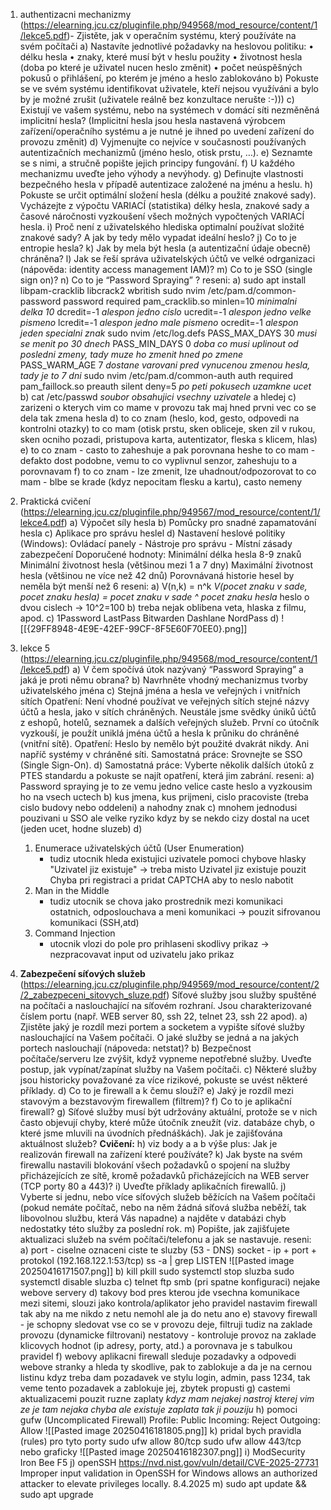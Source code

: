 1. authentizacni mechanizmy (https://elearning.jcu.cz/pluginfile.php/949568/mod_resource/content/1/lekce5.pdf)- Zjistěte, jak v operačním systému, který používáte na svém počítači
a) Nastavíte jednotlivé požadavky na heslovou politiku:
	• délku hesla
	• znaky, které musí být v heslu použity
	• životnost hesla (doba po které je uživatel nucen heslo změnit)
	• počet neúspěšných pokusů o přihlášení, po kterém je jméno a heslo zablokováno
b) Pokuste se ve svém systému identifikovat uživatele, kteří nejsou využíváni a bylo by je možné zrušit (uživatele reálně bez konzultace nerušte :-)))
c) Existují ve vašem systému, nebo na systémech v domácí síti nezměněná implicitní hesla?
	(Implicitní hesla jsou hesla nastavená výrobcem zařízení/operačního systému a je nutné je ihned po uvedení zařízení do provozu změnit)
d) Vyjmenujte co nejvíce v současnosti používaných autentizačních mechanizmů (jméno heslo, otisk prstu, …).
e) Seznamte se s nimi, a stručně popište jejich principy fungování.
f) U každého mechanizmu uveďte jeho výhody a nevýhody.
g) Definujte vlastnosti bezpečného hesla v případě autentizace založené na jménu a heslu.
h) Pokuste se určit optimální složení hesla (délku a použité znakové sady). Vycházejte z výpočtu
VARIACÍ (statistika) délky hesla, znakové sady a časové náročnosti vyzkoušení všech možných
vypočtených VARIACÍ hesla.
i) Proč není z uživatelského hlediska optimalní používat složité znakové sady? A jak by tedy mělo
vypadat ideální heslo?
j) Co to je entropie hesla?
k) Jak by mela být hesla (a autentizační údaje obecně) chráněna?
l) Jak se řeší správa uživatelských účtů ve velké odrganizaci (nápověda: identity access
management IAM)?
m) Co to je SSO (single sign on)?
n) Co to je “Password Spraying” ?
reseni:
a)
	sudo apt install libpam-cracklib libcrack2 wbritish
	sudo nvim /etc/pam.d/common-password
	password required pam_cracklib.so minlen=10 *minimalni delka 10*
	dcredit=-1 *alespon jedno cislo* 
	ucredit=-1 *alespon jedno velke pismeno* 
	lcredit=-1 *alespon jedno male pismeno* 
	ocredit=-1 *alespon jeden specialni znak*
	sudo nvim /etc/log.defs
	PASS_MAX_DAYS 30 *musi se menit po 30 dnech*
	PASS_MIN_DAYS 0 *doba co musi uplinout od posledni zmeny, tady muze ho zmenit hned po zmene*
	PASS_WARM_AGE 7 *dostane varovani pred vynucenou zmenou hesla, tady je to 7 dni*
	sudo nvim /etc/pam.d/common-auth
	auth required pam_faillock.so preauth silent deny=5 *po peti pokusech uzamkne ucet*
b)
	cat /etc/passwd *soubor obsahujici vsechny uzivatele*
	a hledej
c) 
	zarizeni o kterych vim co mame v provozu tak maj hned prvni vec co se dela tak zmena hesla
d)
	to co znam (heslo, kod, gesto, odpovedi na kontrolni otazky)
	to co mam (otisk prstu, sken obliceje, sken zil v rukou, sken ocniho pozadi, pristupova karta, autentizator, fleska s klicem, hlas)
e)
	to co znam - casto to zaheshuje a pak porovnana heshe
	to co mam - defakto dost podobne, vemu to co vyplivnul senzor, zaheshuju to a porovnavam
f)
	to co znam - lze zmenit, lze uhadnout/odpozorovat
	to co mam - blbe se krade (kdyz nepocitam flesku a kartu), casto nemeny



2. Praktická cvičení (https://elearning.jcu.cz/pluginfile.php/949567/mod_resource/content/1/lekce4.pdf)
a) Výpočet síly hesla
b) Pomůcky pro snadné zapamatování hesla
c) Aplikace pro správu heslel
d) Nastavení heslové politiky (Windows):
Ovládací panely - Nástroje pro správu - Místní zásady zabezpečení
Doporučené hodnoty:
Minimální délka hesla 8-9 znaků
Minimální životnost hesla (většinou mezi 1 a 7 dny)
Maximální životnost hesla (většinou ne více než 42 dnů)
Porovnávaná historie hesel by neměla být menší než 6
reseni:
a)
	V(n,k) = n^k
	*V(pocet znaku v sade, pocet znaku hesla) = pocet znaku v sade ^ pocet znaku hesla*
	heslo o dvou cislech -> 10^2=100
b)
	treba nejak oblibena veta, hlaska z filmu, apod.
c)
	1Password
	LastPass
	Bitwarden
	Dashlane
	NordPass
d)
	![[{29FF8948-4E9E-42EF-99CF-8F5E60F70EE0}.png]]


3. lekce 5 (https://elearning.jcu.cz/pluginfile.php/949568/mod_resource/content/1/lekce5.pdf)
a) V čem spočívá útok nazývaný “Password Spraying” a jaká je proti němu obrana?
b) Navrhněte vhodný mechanizmus tvorby uživatelského jména
c) Stejná jména a hesla ve veřejných i vnitřních sítích
Opatření: 
	Není vhodné používat ve veřejných sítích stejné názvy účtů a hesla, jako v sítích chráněných. Neustále jsme svědky úniků účtů z eshopů, hotelů, seznamek a dalších veřejných služeb. První co útočník vyzkouší, je použít uniklá jména účtů a hesla k průniku do chráněné (vnitřní sítě).
Opatření: 
	Heslo by nemělo být použité dvakrát nikdy. Ani napříč systémy v chráněné síti. 
Samostatná práce: Srovnejte se SSO (Single Sign-On).
d) Samostatná práce: Vyberte několik dalších útoků z PTES standardu a pokuste se najít opatření, která jim zabrání.
reseni:
a)
	Password spraying je to ze vemu jedno velice caste heslo a vyzkousim ho na vsech uctech
b) 
	kus jmena, kus prijmeni, cislo pracoviste (treba cislo budovy nebo oddeleni) a nahodny znak
c) 
	mnohem jednodusi pouzivani u SSO ale velke ryziko kdyz by se nekdo cizy dostal na ucet (jeden ucet, hodne sluzeb)
d) 
	1) Enumerace uživatelských účtů (User Enumeration)
		- tudiz utocnik hleda existujici uzivatele pomoci chybove hlasky "Uzivatel jiz existuje"
		-> treba misto Uzivatel jiz existuje pouzit Chyba pri registraci a pridat CAPTCHA aby to neslo nabotit
	2) Man in the Middle
		- tudiz utocnik se chova jako prostrednik mezi komunikaci ostatnich, odposlouchava a meni komunikaci
		-> pouzit sifrovanou komunikaci (SSH,atd)
	3) Command Injection
		- utocnik vlozi do pole pro prihlaseni skodlivy prikaz
		-> nezpracovavat input od uzivatelu jako prikaz

4. **Zabezpečení síťových služeb** (https://elearning.jcu.cz/pluginfile.php/949569/mod_resource/content/2/2_zabezpeceni_sitovych_sluze.pdf)
Síťové služby jsou služby spuštěné na počítači a naslouchající na síťovém rozhraní. Jsou charakterizované číslem portu (např. WEB server 80, ssh 22, telnet 23, ssh 22 apod).
	a) Zjistěte jaký je rozdíl mezi portem a socketem a vypište síťové služby naslouchající na Vašem počítači. O jaké služby se jedná a na jakých portech naslouchají (nápoveda: netstat)?
	b) Bezpečnost počítače/serveru lze zvýšit, když vypneme nepotřebné služby. Uveďte postup, jak vypínat/zapínat služby na Vašem počítači.
	c) Některé služby jsou historicky považované za více rizikové, pokuste se uvést některé příklady.
	d) Co to je firewall a k čemu slouží?
	e) Jaký je rozdíl mezi stavovým a bezstavovým firewallem (filtrem)?
	f) Co to je aplikační firewall?
	g) Síťové služby musí být udržovány aktuální, protože se v nich často objevují chyby, které může útočník zneužít (viz. databáze chyb, o které jsme mluvili na úvodních přednáškách). Jak je zajišťována aktuálnost služeb?
	**Cvičení:**
	h) viz body a a b výše plus: Jak je realizován firewall na zařízení které používáte?
	k) Jak byste na svém firewallu nastavili blokování všech požadavků o spojení na služby přicházejících ze sítě, kromě požadavků přicházejících na WEB server (TCP porty 80 a 443)?
	i) Uveďte příklady aplikačních firewallů.
	j) Vyberte si jednu, nebo více síťových služeb běžících na Vašem počítači (pokud nemáte počítač, nebo na něm žádná síťová služba neběží, tak libovolnou službu, která Vás napadne) a najděte v databázi chyb nedostatky této služby za poslední rok.
	m) Popište, jak zajišťujete aktualizaci služeb na svém počítači/telefonu a jak se nastavuje.
reseni:
a)
	port - ciselne oznaceni ciste te sluzby (53 - DNS)
	socket - ip + port + protokol (192.168.122.1:53/tcp)
	ss -a | grep LISTEN	![[Pasted image 20250416171507.png]]
b) 
	kill
	pkill
	sudo systemctl stop sluzba
	sudo systemctl disable sluzba
c)
	telnet
	ftp
	smb (pri spatne konfiguraci)
	nejake webove servery
d)
	takovy bod pres kterou jde vsechna komunikace mezi sitemi, slouzi jako kontrola/aplikator jeho pravidel
	nastavim firewall tak aby na me nikdo z netu nemohl ale ja do netu ano
e)
	stavovy firewall 
		- je schopny sledovat vse co se v provozu deje, filtruji tudiz na zaklade provozu (dynamicke filtrovani)
	nestatovy
		- kontroluje provoz na zaklade klicovych hodnot (ip adresy, porty, atd.) a porovnava je s tabulkou pravidel
f)
	webovy aplikacni firewall
	sleduje pozadavky a odpovedi webove stranky a hleda ty skodlive, pak to zablokuje a da je na cernou listinu
	kdyz treba dam pozadavek ve stylu login, admin, pass 1234, tak veme tento pozadavek a zablokuje jej, zbytek propusti
g)
	castemi aktualizacemi
	pouzit ruzne zaplaty *kdyz mam nejakej nastroj kterej vim ze je tam nejaka chyba ale existuje zaplata tak ji pouziju*
h)
	pomoci gufw (Uncomplicated Firewall)
	Profile: Public
	Incoming: Reject
	Outgoing: Allow
	![[Pasted image 20250416181805.png]]
k)
	pridal bych pravidla (rules) pro tyto porty
	sudo ufw allow 80/tcp
	sudo ufw allow 443/tcp
	nebo graficky ![[Pasted image 20250416182307.png]]
i)
	ModSecurity
	Iron Bee
	F5
j) 
	openSSH
	https://nvd.nist.gov/vuln/detail/CVE-2025-27731
	Improper input validation in OpenSSH for Windows allows an authorized attacker to elevate privileges locally.
	8.4.2025
m)
	sudo apt update && sudo apt upgrade